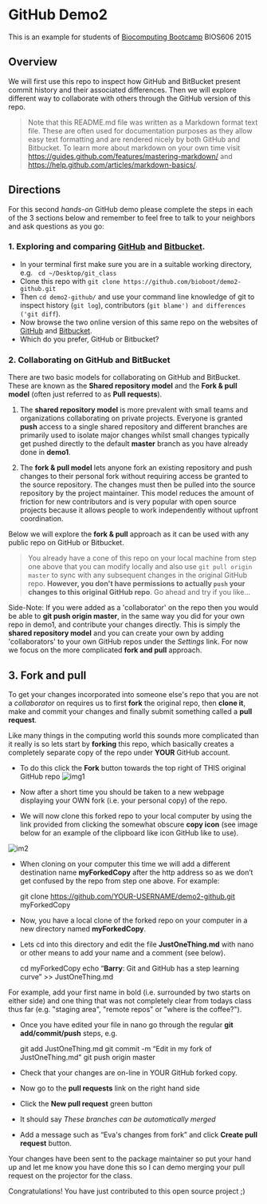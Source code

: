 # GitHub Demo2 
This is an example for students of [Biocomputing Bootcamp](http://bioboot.github.io/web-2015/) BIOS606 2015

## Overview
We will first use this repo to inspect how GitHub and BitBucket present commit history and their associated differences. Then we will explore different way to collaborate with others through the GitHub version of this repo.

> Note that this README.md file was written as a Markdown format text file. These are often used for documentation purposes as they allow easy text formatting and are rendered nicely by both GitHub and Bitbucket. To learn more about markdown on your own time visit <https://guides.github.com/features/mastering-markdown/> and  <https://help.github.com/articles/markdown-basics/>.

## Directions
For this second _hands-on_ GitHub demo please complete the steps in each of the 3 sections below and remember to feel free to talk to your neighbors and ask questions as you go: 


### 1. Exploring and comparing [GitHub](https://github.com/bioboot/demo2-github) and [Bitbucket](https://bitbucket.org/bjgrant/demo2-github/).
- In your terminal first make sure you are in a suitable working directory, e.g. ` cd ~/Desktop/git_class`
- Clone this repo with `git clone https://github.com/bioboot/demo2-github.git`
- Then `cd demo2-github/` and use your command line knowledge of git to inspect history (`git log`), contributors (`git blame') and differences ('git diff`).
- Now browse the two online version of this same repo on the websites of [GitHub](https://github.com/bioboot/demo2-github) and [Bitbucket](https://bitbucket.org/bjgrant/demo2-github/).
- Which do you prefer, GitHub or Bitbucket?



### 2.  Collaborating on GitHub and BitBucket
There are two basic models for collaborating on GitHub and BitBucket. These are known as the **Shared repository model** and the **Fork & pull model** (often just referred to as **Pull requests**).


1. The **shared repository model** is more prevalent with small teams and organizations collaborating on private projects. Everyone is granted **push** access to a single shared repository and different branches are primarily used to isolate major changes whilst small changes typically get pushed directly to the default **master** branch as you have already done in **demo1**.


2. The **fork & pull model** lets anyone fork an existing repository and push changes to their personal fork without requiring access be granted to the source repository. The changes must then be pulled into the source repository by the project maintainer. This model reduces the amount of friction for new contributors and is very popular with open source projects because it allows people to work independently without upfront coordination.


Below we will explore the **fork & pull** approach as it can be used with any public repo on GitHub or Bitbucket.

> You already have a cone of this repo on your local machine from step one above that you can modify locally and also use `git pull origin master` to sync with any subsequent changes in the original GitHub repo. **However, you don't have permissions to actually `push` your changes to this original GitHub repo**. Go ahead and try if you like… 

Side-Note: If you were added as a 'collaborator' on the repo then you would be able to **git push origin master**, in the same way you did for your own repo in demo1, and contribute your changes directly. This is simply the **shared repository model** and you can create your own by adding 'collaborators' to your own GitHub repos under the *Settings* link. For now we focus on the more complicated **fork and pull** approach. 



## 3. Fork and pull
To get your changes incorporated into someone else's repo that you are not a *collaborator* on requires us to first **fork** the original repo, then **clone it**, make and commit your changes and finally submit something called a **pull request**.

Like many things in the computing world this sounds more complicated than it really is so lets start by **forking** this repo, which basically creates a completely separate copy of the repo under **YOUR** GitHub account.

- To do this click the **Fork** button towards the top right of THIS original GitHub repo 
![img1](https://help.github.com/assets/images/help/repository/fork_button.jpg)

- Now after a short time you should be taken to a new webpage displaying your OWN fork (i.e. your personal copy) of the repo.
- We will now clone this forked repo to your local computer by using the link provided from clicking the somewhat obscure **copy icon** (see image below for an example of the clipboard like icon GitHub like to use).

![im2](https://help.github.com/assets/images/help/repository/clone-repo-clone-url-button.png)

-  When cloning on your computer this time we will add a different destination name **myForkedCopy** after the http address so as we don’t get confused by the repo from step one above. For example:

	git clone https://github.com/YOUR-USERNAME/demo2-github.git myForkedCopy

- Now, you have a local clone of the forked repo on your computer in a new directory named **myForkedCopy**.
- Lets cd into this directory and edit the file **JustOneThing.md** with nano or other means to add your name and a comment (see below). 

	cd myForkedCopy
	echo “**Barry**:  Git and GitHub has a step learning curve” >> JustOneThing.md

For example, add your first name in bold (i.e. surrounded by two starts on either side) and one thing that was not completely clear from todays class thus far (e.g. "staging area", "remote repos" or "where is the coffee?").


- Once you have edited your file in nano go through the regular **git add/commit/push** steps, e.g.

	git add JustOneThing.md
	git commit -m “Edit in my fork of JustOneThing.md"
	git push origin master

- Check that your changes are on-line in YOUR GitHub forked copy.
- Now go to the **pull requests** link on the right hand side
- Click the **New pull request** green button
- It should say *These branches can be automatically merged*
- Add a message such as “Eva's changes from fork” and click **Create pull request** button.


Your changes have been sent to the package maintainer so put your hand up and let me know you have done this so I can demo merging your pull request on the projector for the class.

Congratulations! You have just contributed to this open source project ;)



